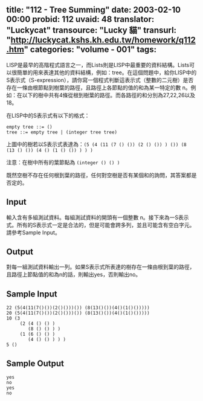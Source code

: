 title: "112 - Tree Summing"
date: 2003-02-10 00:00
probid: 112
uvaid: 48
translator: "Luckycat"
transource: "Lucky 貓"
transurl: "http://luckycat.kshs.kh.edu.tw/homework/q112.htm"
categories: "volume - 001"
tags:
---

LISP是最早的高階程式語言之一，而Lists則是LISP中最重要的資料結構。Lists可以很簡單的用來表達其他的資料結構，例如：tree。在這個問題中，給你LISP中的S表示式（S-expression），請你寫一個程式判斷這表示式（整數的二元樹）是否存在一條由根節點到樹葉的路徑，且路徑上各節點的值的和為某一特定的數 n。例如：在以下的樹中共有4條從根到樹葉的路徑。而各路徑的和分別為27,22,26以及18。

在LISP中的S表示式有以下的格式：

	empty tree ::= ()
	tree ::= empty tree | (integer tree tree)

上圖中的樹若以S表示式表達為：`(5 (4 (11 (7 () ()) (2 () ()) ) ()) (8 (13 () ()) (4 () (1 () ()) ) ) )`

注意：在樹中所有的葉節點為 `(integer () () )`

既然空樹不存在任何根到葉的路徑，任何對空樹是否有某個和的詢問，其答案都是否定的。

<!-- more -->

## Input ##

輸入含有多組測試資料。每組測試資料的開頭有一個整數 n。接下來為一S表示式。所有的S表示式一定是合法的，但是可能會跨多列，並且可能含有空白字元。請參考Sample Input。

## Output ##

對每一組測試資料輸出一列。如果S表示式所表達的樹存在一條由根到葉的路徑，且路徑上節點值的和為n的話，則輸出yes，否則輸出no。

## Sample Input ##

	22 (5(4(11(7()())(2()()))()) (8(13()())(4()(1()()))))
	20 (5(4(11(7()())(2()()))()) (8(13()())(4()(1()()))))
	10 (3 
	     (2 (4 () () )
	        (8 () () ) )
	     (1 (6 () () )
	        (4 () () ) ) )
	5 ()

## Sample Output ##

	yes
	no
	yes
	no